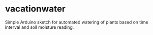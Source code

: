 # vacationwater
Simple Arduino sketch for automated watering of plants based on time interval and soil moisture reading.
